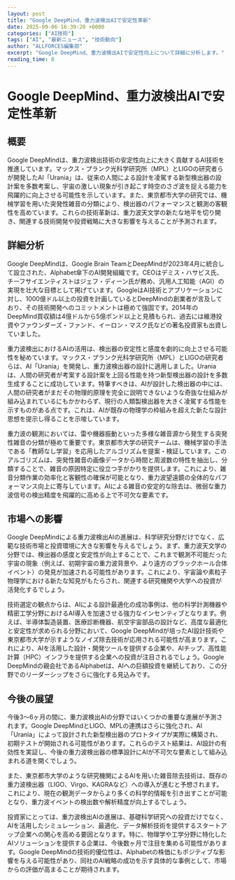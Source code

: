 ```yaml
---
layout: post
title: "Google DeepMind、重力波検出AIで安定性革新"
date: 2025-09-06 16:39:20 +0000
categories: ["AI技術"]
tags: ["AI", "最新ニュース", "技術動向"]
author: "ALLFORCES編集部"
excerpt: "Google DeepMind、重力波検出AIで安定性向上について詳細に分析します。"
reading_time: 8
---
```


# Google DeepMind、重力波検出AIで安定性革新

## 概要
Google DeepMindは、重力波検出技術の安定性向上に大きく貢献するAI技術を推進しています。マックス・プランク光科学研究所（MPL）とLIGOの研究者らが開発したAI「Urania」は、従来の人間による設計を凌駕する新型検出器の設計案を多数考案し、宇宙の激しい現象が引き起こす時空のさざ波を捉える能力を飛躍的に向上させる可能性を示しています。また、東京都市大学の研究では、機械学習を用いた突発性雑音の分類により、検出器のパフォーマンスと観測の客観性を高めています。これらの技術革新は、重力波天文学の新たな地平を切り開き、関連する技術開発や投資戦略に大きな影響を与えることが予測されます。

## 詳細分析
Google DeepMindは、Google Brain TeamとDeepMindが2023年4月に統合して設立された、Alphabet傘下のAI開発組織です。CEOはデミス・ハサビス氏、チーフサイエンティストはジェフ・ディーン氏が務め、汎用人工知能（AGI）の実現を壮大な目標として掲げています。GoogleはAI技術とアプリケーションに対し、1000億ドル以上の投資を計画しているとDeepMindの創業者が言及しており、その技術開発へのコミットメントは極めて強固です。2014年のDeepMind買収額は4億ドルから5億ポンド以上と見積もられ、過去には維港投資やファウンダーズ・ファンド、イーロン・マスク氏などの著名投資家も出資していました。

重力波検出におけるAIの活用は、検出器の安定性と感度を劇的に向上させる可能性を秘めています。マックス・プランク光科学研究所（MPL）とLIGOの研究者らは、AI「Urania」を開発し、重力波検出器の設計に適用しました。Uraniaは、人間の研究者が考案する設計案を上回る性能を持つ新型検出器の設計を多数生成することに成功しています。特筆すべきは、AIが設計した検出器の中には、人間の研究者がまだその物理的原理を完全に説明できないような奇抜な仕組みが組み込まれているにもかかわらず、現行の人類製検出器を大きく凌駕する性能を示すものがある点です。これは、AIが既存の物理学の枠組みを超えた新たな設計思想を提示し得ることを示唆しています。

重力波の観測においては、雷や機器振動といった多様な雑音源から発生する突発性雑音の分類が極めて重要です。東京都市大学の研究チームは、機械学習の手法である「教師なし学習」を応用したアルゴリズムを提案・検証しています。このアルゴリズムは、突発性雑音の画像データから時間と周波数の特性を抽出し、分類することで、雑音の原因特定に役立つ手がかりを提供します。これにより、雑音分類作業の効率化と客観性の確保が可能となり、重力波望遠鏡の全体的なパフォーマンス向上に寄与しています。AIによる雑音の安定的な除去は、微弱な重力波信号の検出精度を飛躍的に高める上で不可欠な要素です。

## 市場への影響
Google DeepMindによる重力波検出AIの進展は、科学研究分野だけでなく、広範な技術市場と投資環境に大きな影響を与えるでしょう。まず、重力波天文学の分野では、検出器の感度と安定性が向上することで、これまで観測不可能だった宇宙の現象（例えば、初期宇宙の重力波背景や、より遠方のブラックホール合体イベント）の発見が加速される可能性があります。これにより、宇宙論や素粒子物理学における新たな知見がもたらされ、関連する研究機関や大学への投資が活発化するでしょう。

技術選定の観点からは、AIによる設計最適化の成功事例は、他の科学計測機器や精密工学分野におけるAI導入を加速させる強力なインセンティブとなります。例えば、半導体製造装置、医療診断機器、航空宇宙部品の設計など、高度な最適化と安定性が求められる分野において、Google DeepMindが培ったAI設計技術や東京都市大学が示すようなノイズ除去技術が応用される可能性が高まります。これにより、AIを活用した設計・開発ツールを提供する企業や、AIチップ、高性能計算（HPC）インフラを提供する企業への投資が注目されるでしょう。Google DeepMindの親会社であるAlphabetは、AIへの巨額投資を継続しており、この分野でのリーダーシップをさらに強化する見込みです。

## 今後の展望
今後3～6ヶ月の間に、重力波検出AIの分野ではいくつかの重要な進展が予測されます。Google DeepMindとLIGO、MPLの連携はさらに強化され、AI「Urania」によって設計された新型検出器のプロトタイプが実際に構築され、初期テストが開始される可能性があります。これらのテスト結果は、AI設計の有効性を実証し、今後の重力波検出器の標準設計にAIが不可欠な要素として組み込まれる道を開くでしょう。

また、東京都市大学のような研究機関によるAIを用いた雑音除去技術は、既存の重力波検出器（LIGO、Virgo、KAGRAなど）への導入が進むと予想されます。これにより、現在の観測データからより多くの科学的情報を引き出すことが可能となり、重力波イベントの検出数や解析精度が向上するでしょう。

投資家にとっては、重力波検出AIの進展は、基礎科学研究への投資だけでなく、AIを活用したシミュレーション、最適化、データ解析技術を提供するスタートアップ企業への関心を高める要因となります。特に、物理学や工学分野に特化したAIソリューションを提供する企業は、今後数ヶ月で注目を集める可能性があります。Google DeepMindの技術的優位性は、Alphabetの株価にもポジティブな影響を与える可能性があり、同社のAI戦略の成功を示す具体的な事例として、市場からの評価が高まることが期待されます。

